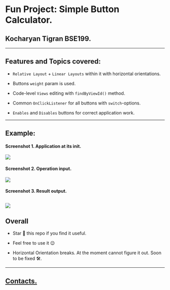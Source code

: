 # Fun Project: Simple Button Calculator.
## Kocharyan Tigran BSE199.
---

## Features and Topics covered:


* `Relative Layout` + `Linear Layouts` within it with horizontal orientations.


* Buttons `weight` param is used.


* Code-level `Views` editing with `findByViewId()` method.


* Common `OnClickListener` for all buttons with `switch`-options.
 
 
* `Enables` and `Disables` buttons for correct application work. 
---

## Example:
#### Screenshot 1. Application at its init.
![](imgs/screen_1.jpg)


#### Screenshot 2. Operation input.
![](imgs/screen_2.jpg)


#### Screenshot 3. Result output.
![](imgs/screen_3.jpg)
---


## Overall
* Star 🌟 this repo if you find it useful.

* Feel free to use it 😉

* Horizontal Orientation breaks. At the moment cannot figure it out. Soon to be fixed 🛠️.
---


## [Contacts.](https://vk.com/k_tigran)
